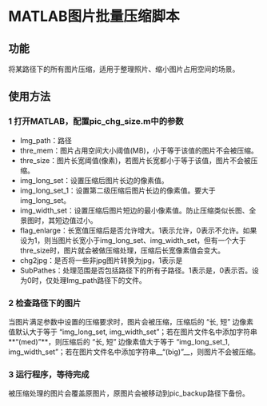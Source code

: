 # MATLAB图片批量压缩脚本

## 功能

将某路径下的所有图片压缩，适用于整理照片、缩小图片占用空间的场景。

## 使用方法

### 1 打开MATLAB，配置pic_chg_size.m中的参数

- Img_path：路径
- thre_mem：图片占用空间大小阈值(MB)，小于等于该值的图片不会被压缩。
- thre_size：图片长宽阈值(像素)，若图片长宽都小于等于该值，图片不会被压缩。
- img_long_set：设置压缩后图片长边的像素值。
- img_long_set_1：设置第二级压缩后图片长边的像素值。要大于img_long_set。
- img_width_set：设置压缩后图片短边的最小像素值。防止压缩类似长图、全景图时，其短边值过小。
- flag_enlarge：长宽值压缩后是否允许增大。1表示允许，0表示不允许。如果设为1，则当图片长宽小于img_long_set、img_width_set，但有一个大于thre_size时，图片就会被做压缩处理，压缩后长宽像素值会变大。
- chg2jpg：是否将一些非jpg图片转换为jpg，1表示是
- SubPathes：处理范围是否包括路径下的所有子路径。1表示是，0表示否。设为0时，仅处理Img_path路径下的文件。

### 2 检查路径下的图片

当图片满足参数中设置的压缩要求时，图片会被压缩，压缩后的 “长, 短” 边像素值默认大于等于 “img_long_set, img_width_set”；若在图片文件名中添加字符串**“(med)”**，则压缩后的 “长, 短” 边像素值大于等于 “img_long_set_1, img_width_set”；若在图片文件名中添加字符串__“(big)”__，则图片不会被压缩。

### 3 运行程序，等待完成

被压缩处理的图片会覆盖原图片，原图片会被移动到pic_backup路径下备份。